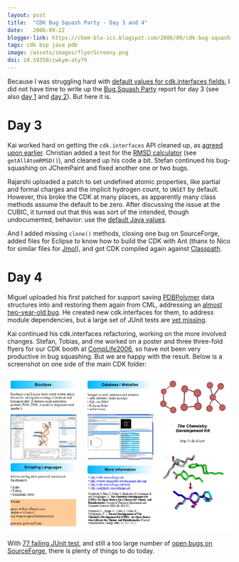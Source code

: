 ```yaml
---
layout: post
title:  "CDK Bug Squash Party - Day 3 and 4"
date:   2006-09-22
blogger-link: https://chem-bla-ics.blogspot.com/2006/09/cdk-bug-squash-party-day-3-and-4.html
tags: cdk bsp java pdb
image: /assets/images/flyerScreeny.png
doi: 10.59350/zwkym-aty79
---
```


Because I was struggling hard with [default values for cdk.interfaces fields](http://sourceforge.net/mailarchive/forum.php?thread_id=30594266&forum_id=2178),
I did not have time to write up the [Bug Squash Party](http://wiki.cubic.uni-koeln.de/cdkwiki/doku.php?id=bsp200609) report for day 3 (see also
[day 1](http://chem-bla-ics.blogspot.com/2006/09/cdk-bug-squash-party-day-1.html) and [day 2](http://chem-bla-ics.blogspot.com/2006/09/cdk-bug-squash-party-day-2.html)).
But here it is.

# Day 3

Kai worked hard on getting the `cdk.interfaces` API cleaned up, as [agreed upon earlier](http://wiki.cubic.uni-koeln.de/cdkwiki/doku.php?id=refactoringkernelclasses).
Christian added a test for the [RMSD calculator](http://cheminfo.informatics.indiana.edu/~rguha/code/java/nightly/api/org/openscience/cdk/geometry/GeometryTools.html)
(see `getAllAtomRMSD()`), and cleaned up his code a bit. Stefan continued his bug-squashing on JChemPaint and fixed another one or two bugs.

Rajarshi uploaded a patch to set undefined atomic properties, like partial and formal charges and the implicit hydrogen count, to `UNSET` by default.
However, this broke the CDK at many places, as apparently many class methods assume the default to be zero. After discussing the issue at the CUBIC,
it turned out that this was sort of the intended, though undocumented, behavior: use the [default Java values](http://java.sun.com/docs/books/tutorial/java/nutsandbolts/datatypes.html).

And I added missing `clone()` methods, closing one bug on SourceForge, added files for Eclipse to know how to build the CDK with Ant (thanx
to Nico for similar files for [Jmol](http://www.jmol.org/)), and got CDK compiled again against [Classpath](http://www.classpath.org/).

# Day 4

Miguel uploaded his first patched for support saving [PDBPolymer](http://cheminfo.informatics.indiana.edu/~rguha/code/java/nightly/api/org/openscience/cdk/protein/data/PDBPolymer.html)
data structures into and restoring them again from CML, addressing an [almost two-year-old bug](https://sourceforge.net/tracker/index.php?func=detail&aid=1085912&group_id=20024&atid=120024).
He created new cdk.interfaces for them, to address module dependencies, but a large set of JUnit tests are [yet missing](http://cheminfo.informatics.indiana.edu/~rguha/code/java/nightly/test/result-data.html).

Kai continued his cdk.interfaces refactoring, working on the more involved changes. Stefan, Tobias, and me worked on a poster and three three-fold
flyers for our CDK booth at [CompLife2006](http://www.inf.uni-konstanz.de/complife06/), so have not been very productive in bug squashing.
But we are happy with the result. Below is a screenshot on one side of the main CDK folder:

![](/assets/images/flyerScreeny.png)

With [77 failing JUnit test](http://cheminfo.informatics.indiana.edu/~rguha/code/java/nightly/junitsummary.html), and still a too large number of
[open bugs on SourceForge](http://sourceforge.net/tracker/?atid=120024&group_id=20024&func=browse), there is plenty of things to do today.
